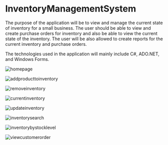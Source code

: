 # InventoryManagementSystem

The purpose of the application will be to view and manage the current state of inventory for a small business. The user should be able to view and create purchase orders for inventory and also be able to view the current state of the inventory. The user will be also allowed to create reports for the current inventory and purchase orders.    

The technologies used in the application will mainly include C#, ADO.NET, and Windows Forms. 


![homepage](https://user-images.githubusercontent.com/33178924/42230246-7e1bc806-7eb6-11e8-826d-5c3aee793e1f.JPG)


![addproducttoinventory](https://user-images.githubusercontent.com/33178924/42230209-5f1daafa-7eb6-11e8-95b2-781f7770016e.JPG)


![removeinventory](https://user-images.githubusercontent.com/33178924/42230300-a19320fe-7eb6-11e8-9ba6-352a505c831c.JPG)


![currentinventory](https://user-images.githubusercontent.com/33178924/42230347-c01dfe7c-7eb6-11e8-9ed3-e14ae8121485.JPG)


![updateinventory](https://user-images.githubusercontent.com/33178924/42230413-ef590dda-7eb6-11e8-87cb-b6ae3d7b80ff.JPG)


![inventorysearch](https://user-images.githubusercontent.com/33178924/42230460-0f851e1e-7eb7-11e8-939c-aaa053c47176.JPG)


![inventorybystocklevel](https://user-images.githubusercontent.com/33178924/42230516-3179ce5c-7eb7-11e8-8791-390e1a0bce2c.JPG)


![viewcustomerorder](https://user-images.githubusercontent.com/33178924/42230607-664f1308-7eb7-11e8-972a-e85603b0d56b.JPG)
